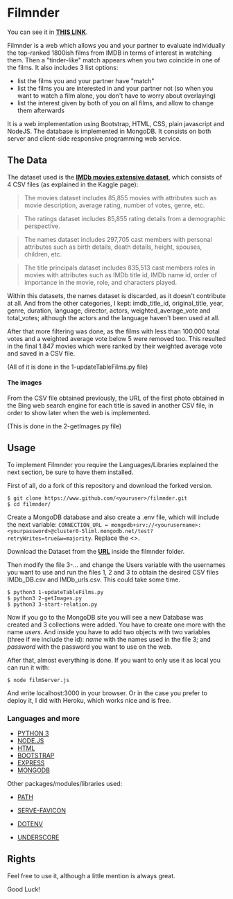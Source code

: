 # Filmnder
You can see it in [**THIS LINK**](https://filmnder.herokuapp.com/).

Filmnder is a web which allows you and your partner to evaluate individually the top-ranked 1800ish films from IMDB in terms of interest in watching them. Then a "tinder-like" match appears when you two coincide in one of the films. It also includes 3 list options:
- list the films you and your partner have "match"
- list the films you are interested in and your partner not (so when you want to watch a film alone, you don't have to worry about overlaying)
- list the interest given by both of you on all films, and allow to change them afterwards

It is a web implementation using Bootstrap, HTML, CSS, plain javascript and NodeJS. The database is implemented in MongoDB. It consists on both server and client-side responsive programming web service.

## The Data
The dataset used is the [**IMDb movies extensive dataset**](https://www.kaggle.com/stefanoleone992/imdb-extensive-dataset?select=IMDb+movies.csv), which consists of 4 CSV files (as explained in the Kaggle page):
> The movies dataset includes 85,855 movies with attributes such as movie description, average rating, number of votes, genre, etc.

> The ratings dataset includes 85,855 rating details from a demographic perspective.

> The names dataset includes 297,705 cast members with personal attributes such as birth details, death details, height, spouses, children, etc.

> The title principals dataset includes 835,513 cast members roles in movies with attributes such as IMDb title id, IMDb name id, order of importance in the movie, role, and characters played.

Within this datasets, the names dataset is discarded, as it doesn't contribute at all. And from the other categories, I kept: imdb_title_id, original_title, year, genre, duration, language, director, actors, weighted_average_vote and total_votes; although the actors and the language haven't been used at all.

After that more filtering was done, as the films with less than 100.000 total votes and a weighted average vote below 5 were removed too. This resulted in the final 1.847 movies which were ranked by their weighted average vote and saved in a CSV file.

(All of it is done in the 1-updateTableFilms.py file)

#### The images

From the CSV file obtained previously, the URL of the first photo obtained in the Bing web search engine for each title is saved in another CSV file, in order to show later when the web is implemented.

(This is done in the 2-getImages.py file)

## Usage
To implement Filmnder you require the Languages/Libraries explained the next section, be sure to have them installed.

First of all, do a fork of this repository and download the forked version.
```
$ git clone https://www.github.com/<youruser>/filmnder.git
$ cd filmnder/
```
Create a MongoDB database and also create a .env file, which will include the next variable:
`CONNECTION_URL = mongodb+srv://<yourusername>:<yourpassword>@cluster0-5liml.mongodb.net/test?retryWrites=true&w=majority`. Replace the <>.

Download the Dataset from the [**URL**](https://www.kaggle.com/stefanoleone992/imdb-extensive-dataset?select=IMDb+movies.csv) inside the filmnder folder.

Then modify the file 3-... and change the Users variable with the usernames you want to use and run the files 1, 2 and 3 to obtain the desired CSV files IMDb_DB.csv and IMDb_urls.csv. This could take some time.
```
$ python3 1-updateTableFilms.py
$ python3 2-getImages.py
$ python3 3-start-relation.py
```

Now if you go to the MongoDB site you will see a new Database was created and 3 collections were added. You have to create one more with the name *users*. And inside you have to add two objects with two variables (three if we include the id): *name* with the names used in the file 3; and *password* with the password you want to use on the web.

After that, almost everything is done. If you want to only use it as local you can run it with:
```
$ node filmServer.js
```
And write localhost:3000 in your browser. Or in the case you prefer to deploy it, I did with Heroku, which works nice and is free.

### Languages and more
- [PYTHON 3]
- [NODE.JS]
- [HTML]
- [BOOTSTRAP]
- [EXPRESS]
- [MONGODB]

Other packages/modules/libraries used:
- [PATH]
- [SERVE-FAVICON]
- [DOTENV]
- [UNDERSCORE]


   [PYTHON 3]: <https://www.python.org>
   [NODE.JS]: <https://nodejs.org>
   [HTML]: <https://www.w3schools.com/html/>
   [CSS]: <https://www.w3schools.com/css/>
   [EXPRESS]: <http://expressjs.com>
   [MONGODB]: <https://www.mongodb.com>
   [PATH]: <https://nodejs.org/api/path.html>
   [SERVE-FAVICON]: <https://www.npmjs.com/package/serve-favicon>
   [DOTENV]: <https://www.npmjs.com/package/dotenv>
   [UNDERSCORE]: <https://underscorejs.org/>
   [BOOTSTRAP]: <https://getbootstrap.com/>

## Rights
Feel free to use it, although a little mention is always great.

Good Luck!
